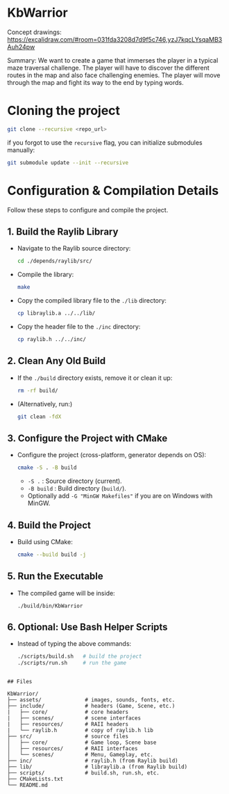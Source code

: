 # KbWarrior

Concept drawings: https://excalidraw.com/#room=031fda3208d7d9f5c746,yzJ7kqcLYsqaMB3Auh24pw

Summary: We want to create a game that immerses the player in a typical maze traversal challenge.
The player will have to discover the different routes in the map and also face challenging enemies.
The player will move through the map and fight its way to the end by typing words.

# Cloning the project
```bash
git clone --recursive <repo_url>
```
if you forgot to use the ```recursive``` flag, you can initialize submodules manually:
```bash
git submodule update --init --recursive
```

# Configuration & Compilation Details

Follow these steps to configure and compile the project.

## 1. Build the Raylib Library
   - Navigate to the Raylib source directory:
     ```bash
     cd ./depends/raylib/src/
     ```
   - Compile the library:
     ```bash
     make
     ```
   - Copy the compiled library file to the `./lib` directory:
     ```bash
     cp libraylib.a ../../lib/
     ```
   - Copy the header file to the `./inc` directory:
     ```bash
     cp raylib.h ../../inc/
     ```

## 2. Clean Any Old Build
   - If the `./build` directory exists, remove it or clean it up:
     ```bash
     rm -rf build/
     ```
   - (Alternatively, run:)
     ```bash
     git clean -fdX
     ```

## 3. Configure the Project with CMake
   - Configure the project (cross-platform, generator depends on OS):
     ```bash
     cmake -S . -B build
     ```
     - `-S .` : Source directory (current).
     - `-B build` : Build directory (`build/`).
     - Optionally add `-G "MinGW Makefiles"` if you are on Windows with MinGW.

## 4. Build the Project
   - Build using CMake:
     ```bash
     cmake --build build -j
     ```

## 5. Run the Executable
   - The compiled game will be inside:
     ```
     ./build/bin/KbWarrior
     ```

## 6. Optional: Use Bash Helper Scripts
   - Instead of typing the above commands:
     ```bash
     ./scripts/build.sh   # build the project
     ./scripts/run.sh     # run the game

```

## Files

KbWarrior/
├── assets/              # images, sounds, fonts, etc.
├── include/             # headers (Game, Scene, etc.)
|   ├── core/            # core headers
|   ├── scenes/          # scene interfaces
|   ├── resources/       # RAII headers
|   └── raylib.h         # copy of raylib.h lib
├── src/                 # source files
│   ├── core/            # Game loop, Scene base
│   ├── resources/       # RAII interfaces
│   └── scenes/          # Menu, Gameplay, etc.
├── inc/                 # raylib.h (from Raylib build)
├── lib/                 # libraylib.a (from Raylib build)
├── scripts/             # build.sh, run.sh, etc.
├── CMakeLists.txt
└── README.md
